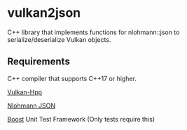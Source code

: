 # vulkan2json

C++ library that implements functions for nlohmann::json to serialize/deserialize Vulkan objects.

## Requirements

C++ compiler that supports C++17 or higher.

[Vulkan-Hpp](https://github.com/KhronosGroup/Vulkan-Hpp)

[Nlohmann JSON](https://github.com/nlohmann/json)

[Boost](https://www.boost.org/) Unit Test Framework (Only tests require this)

